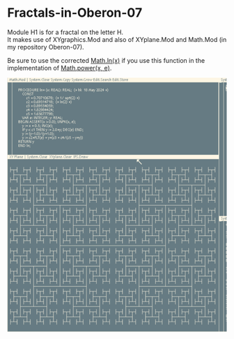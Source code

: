 # Fractals-in-Oberon-07

Module H1 is for a fractal on the letter H. <br>
It makes use of XYgraphics.Mod and also of XYplane.Mod and Math.Mod (in my repository Oberon-07).

Be sure to use the corrected [Math.ln(x)](https://github.com/hansklav/Oberon-07-Math.ln) if you use this function in the implementation of [Math.power(x, e)](https://github.com/hansklav/Oberon-07/blob/master/Math.Mod).
<br>

![Screenshot](H1.png)
